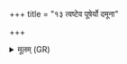 +++
title = "१३ त्वष्टेव पूषेर्यो दमूना"

+++
<details><summary>मूलम् (GR)</summary>

त्वष्टेव पूषेर्यो दमूना  
मही स्वस्तिर् वृषणा न आगन् ।  
विश्वा आशाः सूयवसा संरराणो  
ऽस्या रय्याः पुरएता न एधि ॥
</details>